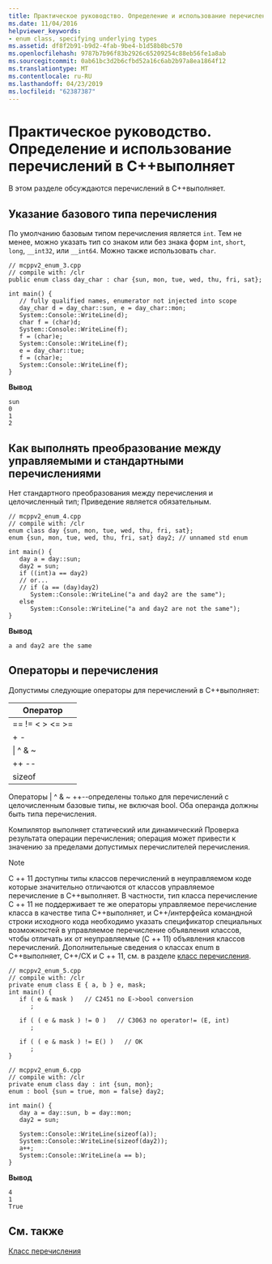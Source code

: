 ```yaml
---
title: Практическое руководство. Определение и использование перечислений в C++выполняет
ms.date: 11/04/2016
helpviewer_keywords:
- enum class, specifying underlying types
ms.assetid: df8f2b91-b9d2-4fab-9be4-b1d58b8bc570
ms.openlocfilehash: 9787b7b96f83b2926c65209254c88eb56fe1a8ab
ms.sourcegitcommit: 0ab61bc3d2b6cfbd52a16c6ab2b97a8ea1864f12
ms.translationtype: MT
ms.contentlocale: ru-RU
ms.lasthandoff: 04/23/2019
ms.locfileid: "62387387"
---
```

# <a name="how-to-define-and-consume-enums-in-ccli"></a>Практическое руководство. Определение и использование перечислений в C++выполняет

В этом разделе обсуждаются перечислений в C++выполняет.

## <a name="specifying-the-underlying-type-of-an-enum"></a>Указание базового типа перечисления

По умолчанию базовым типом перечисления является `int`.  Тем не менее, можно указать тип со знаком или без знака форм `int`, `short`, `long`, `__int32`, или `__int64`.  Можно также использовать `char`.

```
// mcppv2_enum_3.cpp
// compile with: /clr
public enum class day_char : char {sun, mon, tue, wed, thu, fri, sat};

int main() {
   // fully qualified names, enumerator not injected into scope
   day_char d = day_char::sun, e = day_char::mon;
   System::Console::WriteLine(d);
   char f = (char)d;
   System::Console::WriteLine(f);
   f = (char)e;
   System::Console::WriteLine(f);
   e = day_char::tue;
   f = (char)e;
   System::Console::WriteLine(f);
}
```

**Вывод**

```Output
sun
0
1
2
```

## <a name="how-to-convert-between-managed-and-standard-enumerations"></a>Как выполнять преобразование между управляемыми и стандартными перечислениями

Нет стандартного преобразования между перечисления и целочисленный тип; Приведение является обязательным.

```
// mcppv2_enum_4.cpp
// compile with: /clr
enum class day {sun, mon, tue, wed, thu, fri, sat};
enum {sun, mon, tue, wed, thu, fri, sat} day2; // unnamed std enum

int main() {
   day a = day::sun;
   day2 = sun;
   if ((int)a == day2)
   // or...
   // if (a == (day)day2)
      System::Console::WriteLine("a and day2 are the same");
   else
      System::Console::WriteLine("a and day2 are not the same");
}
```

**Вывод**

```Output
a and day2 are the same
```

## <a name="operators-and-enums"></a>Операторы и перечисления

Допустимы следующие операторы для перечислений в C++выполняет:

|Оператор|
|--------------|
|== != \< > \<= >=|
|+ -|
|&#124; ^ & ~|
|++ --|
|sizeof|

Операторы &#124; ^ & ~ ++--определены только для перечислений с целочисленным базовые типы, не включая bool.  Оба операнда должны быть типа перечисления.

Компилятор выполняет статический или динамический Проверка результата операции перечисления; операция может привести к значению за пределами допустимых перечислителей перечисления.

> [!NOTE]
>  C ++ 11 доступны типы классов перечислений в неуправляемом коде которые значительно отличаются от классов управляемое перечисление в C++выполняет. В частности, тип класса перечисление C ++ 11 не поддерживает те же операторы управляемое перечисление класса в качестве типа C++выполняет, и C++/интерфейса командной строки исходного кода необходимо указать спецификатор специальных возможностей в управляемое перечисление объявления классов, чтобы отличать их от неуправляемые (C ++ 11) объявления классов перечислений. Дополнительные сведения о классах enum в C++выполняет, C++/CX и C ++ 11, см. в разделе [класс перечисления](../extensions/enum-class-cpp-component-extensions.md).

```
// mcppv2_enum_5.cpp
// compile with: /clr
private enum class E { a, b } e, mask;
int main() {
   if ( e & mask )   // C2451 no E->bool conversion
      ;

   if ( ( e & mask ) != 0 )   // C3063 no operator!= (E, int)
      ;

   if ( ( e & mask ) != E() )   // OK
      ;
}
```

```
// mcppv2_enum_6.cpp
// compile with: /clr
private enum class day : int {sun, mon};
enum : bool {sun = true, mon = false} day2;

int main() {
   day a = day::sun, b = day::mon;
   day2 = sun;

   System::Console::WriteLine(sizeof(a));
   System::Console::WriteLine(sizeof(day2));
   a++;
   System::Console::WriteLine(a == b);
}
```

**Вывод**

```Output
4
1
True
```

## <a name="see-also"></a>См. также

[Класс перечисления](../extensions/enum-class-cpp-component-extensions.md)
